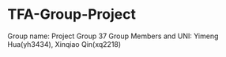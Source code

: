 # TFA-Group-Project
Group name: Project Group 37
Group Members and UNI: Yimeng Hua(yh3434), Xinqiao Qin(xq2218) 
